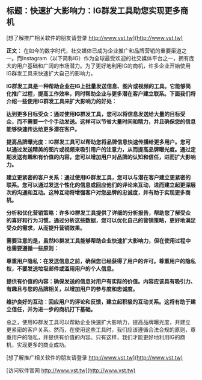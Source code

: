 ## **标题：快速扩大影响力：IG群发工具助您实现更多商机**

[想了解推广相关软件的朋友请登录 http://www.vst.tw](http://www.vst.tw)

**正文：**
在如今的数字时代，社交媒体已成为企业推广和品牌营销的重要渠道之一。而Instagram（以下简称IG）作为全球最受欢迎的社交媒体平台之一，拥有庞大的用户基础和广阔的市场潜力。为了更好地利用IG的商机，许多企业开始使用IG群发工具来快速扩大自己的影响力。

**IG群发工具是一种帮助企业在IG上批量发送信息、图片或视频的工具。它能够简化推广过程，提高工作效率，同时帮助企业与更多潜在客户建立联系。下面我们将介绍一些使用IG群发工具来扩大影响力的好处：**

**达到更多目标受众：通过使用IG群发工具，您可以将信息发送给大量的目标受众，而不需要一个个手动发送。这样可以节省大量时间和精力，并且确保您的信息能够快速传达给更多潜在客户。**

**提高品牌曝光度：IG群发工具可以帮助您将品牌信息快速传播给更多用户。您可以通过发送精美的图片或视频来吸引用户的注意力，从而提高品牌曝光度。通过定期发送有趣和有价值的内容，您可以增加用户对品牌的认知和信任，进而扩大影响力。**

**建立更紧密的客户关系：通过使用IG群发工具，您可以与潜在客户建立更紧密的联系。您可以通过发送个性化的信息或回应他们的评论来互动，进而建立起更深层次的沟通和互动。这种互动将增强客户对您品牌的忠诚度，并有助于实现更多商机。**

**分析和优化营销策略：许多IG群发工具提供了详细的分析报告，帮助您了解受众的喜好和行为习惯。通过分析这些数据，您可以优化自己的营销策略，更好地满足受众的需求，从而提升营销效果。**

**需要注意的是，虽然IG群发工具能够帮助企业快速扩大影响力，但在使用过程中也需要遵循一些原则：**

**尊重用户隐私：在发送信息之前，确保您已经获得了用户的许可。尊重用户的隐私权，不要发送垃圾邮件或滥用用户的个人信息。**

**提供有价值的内容：确保发送的信息对用户有实际的价值。内容应该具有吸引力、有趣且与您的品牌相关，以增加用户的参与度和忠诚度。**

**维护良好的互动：回应用户的评论和反馈，建立起积极的互动关系。这将有助于建立信任，并为进一步的商机打下基础。**

总之，使用IG群发工具可以帮助企业快速扩大影响力，提高品牌曝光度，并建立更紧密的客户关系。然而，在使用这些工具时，我们应该遵循合法合规的原则，尊重用户的隐私，并提供有价值的内容。只有这样，我们才能更好地利用IG的商机，实现更多的商业成功。

[想了解推广相关软件的朋友请登录 http://www.vst.tw](http://www.vst.tw)


[访问软件官网 http://www.vst.tw](http://www.vst.tw)
